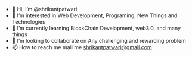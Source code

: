 - 👋 Hi, I’m @shrikantpatwari
- 👀 I’m interested in Web Development, Programing, New Things and Technologies
- 🌱 I’m currently learning BlockChain Development, web3.0, and many things
- 💞️ I’m looking to collaborate on Any challenging and rewarding problem
- 📫 How to reach me mail me shrikantpatwari@gmail.com 

<!---
shrikantpatwari/shrikantpatwari is a ✨ special ✨ repository because its `README.md` (this file) appears on your GitHub profile.
You can click the Preview link to take a look at your changes.
--->
